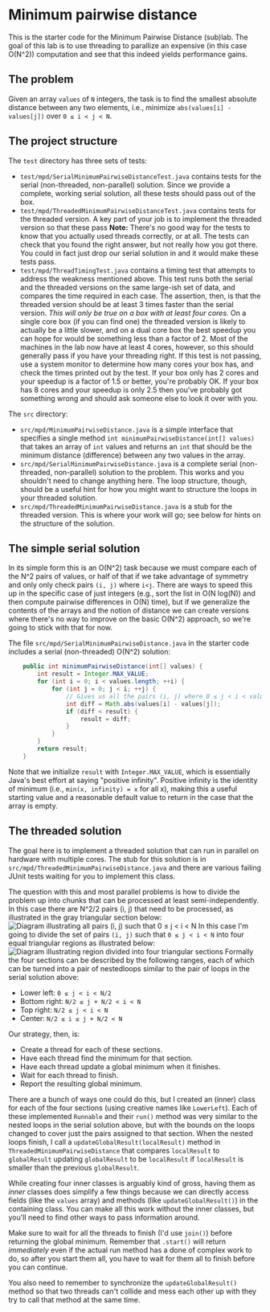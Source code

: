 # Minimum pairwise distance

This is the starter code for the Minimum Pairwise Distance (sub)lab. The goal of this lab is to use threading 
to parallize an expensive (in this case O(N^2)) computation and see that this indeed yields performance gains.

## The problem

Given an array ```values``` of ```N``` integers, the task is to find the smallest absolute distance between 
any two elements, i.e., minimize ```abs(values[i] - values[j])``` over ```0 ≤ i < j < N```. 

## The project structure

The ```test``` directory has three sets of tests:
* ```test/mpd/SerialMinimumPairwiseDistanceTest.java``` contains tests for the serial (non-threaded, non-parallel) solution. Since we provide a complete, working serial solution, all these tests should pass out of the box.
* ```test/mpd/ThreadedMinimumPairwiseDistanceTest.java``` contains tests for the threaded version. A key part of your job is to implement the threaded version so that these pass **Note:** There's no good way for the tests to know that you actually used threads correctly, or at all. The tests can check that you found the right answer, but not really how you got there. You could in fact just drop our serial solution in and it would make these tests pass.
* ```test/mpd/ThreadTimingTest.java``` contains a timing test that attempts to address the weakness mentioned above. This test runs both the serial and the threaded versions on the same large-ish set of data, and compares the time required in each case. The assertion, then, is that the threaded version should be at least 3 times faster than the serial version. _This will only be true on a box with at least four cores._ On a single core box (if you can find one) the threaded version is likely to actually be a little slower, and on a dual core box the best speedup you can hope for would be something less than a factor of 2. Most of the machines in the lab now have at least 4 cores, however, so this should generally pass if you have your threading right. If this test is not passing, use a system monitor to determine how many cores your box has, and check the times printed out by the test. If your box only has 2 cores and your speedup is a factor of 1.5 or better, you're probably OK. If your box has 8 cores and your speedup is only 2.5 then you've probably got something wrong and should ask someone else to look it over with you.

The ```src``` directory:
* ```src/mpd/MinimumPairwiseDistance.java``` is a simple interface that specifies a single method ```int minimumPairwiseDistance(int[] values)``` that takes an array of ```int``` values and returns an ```int``` that should be the minimum distance (difference) between any two values in the array.
* ```src/mpd/SerialMinimumPairwiseDistance.java``` is a complete serial (non-threaded, non-parallel) solution to the problem. This works and you shouldn't need to change anything here. The loop structure, though, should be a useful hint for how you might want to structure the loops in your threaded solution.
* ```src/mpd/ThreadedMinimumPairwiseDistance.java``` is a stub for the threaded version. This is where your work will go; see below for hints on the structure of the solution.

## The simple serial solution

In its simple form this is an O(N^2) task because we must compare each of the N^2 pairs of values, or half of that if we take advantage of symmetry and only only check pairs ```(i, j)``` where ```i<j```. There are ways to speed this up in the specific case of just integers (e.g., sort the list in O(N log(N)) and then compute pairwise differences in O(N) time), but if we generalize the contents of the arrays and the notion of distance we can create versions where there's no way to improve on the basic O(N^2) approach, so we're going to stick with that 
for now.

The file ```src/mpd/SerialMinimumPairwiseDistance.java``` in the starter code includes a serial (non-threaded) O(N^2) solution:
```java
    public int minimumPairwiseDistance(int[] values) {
        int result = Integer.MAX_VALUE;
        for (int i = 0; i < values.length; ++i) {
            for (int j = 0; j < i; ++j) {
                // Gives us all the pairs (i, j) where 0 ≤ j < i < values.length
                int diff = Math.abs(values[i] - values[j]);
                if (diff < result) {
                    result = diff;
                }
            }
        }
        return result;
    }
```

Note that we initialize ```result``` with ```Integer.MAX_VALUE```, which is essentially Java's best effort at saying "positive infinity". Positive infinity is the identity of minimum (i.e., ```min(x, infinity) = x``` for all x), making this a useful starting value and a reasonable default value to return in the case that the 
array is empty.

## The threaded solution

The goal here is to implement a threaded solution that can run in parallel on hardware with multiple cores. The stub for this solution is in ```src/mpd/ThreadedMinimumPairwiseDistance.java``` and there are various 
failing JUnit tests waiting for you to implement this class.

The question with this and most parallel problems is how to divide the problem up into chunks that can be processed at least semi-independently. In this case there are N^2/2 pairs (i, j) that need to be processed, as illustrated in the gray triangular section below: 
![Diagram illustrating all pairs (i, j) such that 0 ≤ j < i < N](https://docs.google.com/drawings/d/1I8xiDTwlbkKTPaRdcMK7PWtZbfLFHTkDI7QZr_OUPlI/pub?w=960&h=720)
In this case I'm going to divide the set of pairs ```(i, j)``` such that ```0 ≤ j < i < N``` into four equal triangular regions as illustrated below: 
![Diagram illustrating region divided into four triangular sections](https://docs.google.com/drawings/d/12hyDoIqfpP2DTl5Uk97gcbIf94sABKHG4LTagZKd0nk/pub?w=960&h=720)
Formally the four sections can be described by the following ranges, each of which can be turned into a pair of nestedloops similar to the pair of loops in the serial solution above:
* Lower left: ```0 ≤ j < i < N/2```
* Bottom right: ```N/2 ≤ j + N/2 < i < N```
* Top right: ```N/2 ≤ j < i < N```
* Center: ```N/2 ≤ i ≤ j + N/2 < N```

Our strategy, then, is:
* Create a thread for each of these sections.
* Have each thread find the minimum for that section.
* Have each thread update a global minimum when it finishes.
* Wait for each thread to finish.
* Report the resulting global minimum.

There are a bunch of ways one could do this, but I created an (inner) class for each of the four sections (using creative names like ```LowerLeft```). Each of these implemented ```Runnable``` and their ```run()``` method was very similar to the nested loops in the serial solution above, but with the bounds on the loops changed to cover just the pairs assigned to that section. When the nested loops finish, I call a ```updateGlobalResult(localResult)``` method in ```ThreadedMinimumPairwiseDistance``` that compares
```localResult``` to ```globalResult``` updating ```globalResult``` to be ```localResult``` if ```localResult``` is smaller than the previous ```globalResult```.

While creating four inner classes is arguably kind of gross, having them as _inner_ classes does simplify a few things because we can directly access fields (like the ```values``` array) and methods (like ```updateGlobalResult()```) in the containing class. You can make all this work without the inner classes,
but you'll need to find other ways to pass information around.

Make sure to wait for all the threads to finish (I'd use ```join()```) before returning the global minimum. Remember that ```.start()``` will return _immediately_ even if the actual run method has a done of complex work to do, so after you start them all, you have to wait for them all to finish before you can continue.

You also need to remember to synchronize the ```updateGlobalResult()``` method so that two threads can't collide and mess each other up with they try to call that method at the same time.
